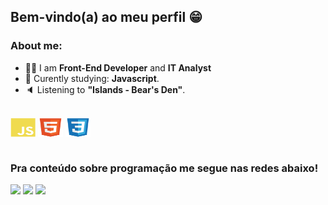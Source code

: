 ## Bem-vindo(a) ao meu perfil 😁
### About me:

- 👨‍💻 I am **Front-End Developer** and **IT Analyst**
- 👀 Curently studying: **Javascript**.
- 🔈  Listening to <b>⁠"Islands - Bear's Den"</b>.

    
<div style="display: inline_block"><br>
  <img align="center" alt="Js" height="30" width="40" src="https://raw.githubusercontent.com/devicons/devicon/master/icons/javascript/javascript-plain.svg">
  <img align="center" alt="HTML" height="30" width="40" src="https://raw.githubusercontent.com/devicons/devicon/master/icons/html5/html5-original.svg">
  <img align="center" alt="CSS" height="30" width="40" src="https://raw.githubusercontent.com/devicons/devicon/master/icons/css3/css3-original.svg">
</div>
 
 <br>
 
  ### Pra conteúdo sobre programação me segue nas redes abaixo!
 
<div> 
  <a href="https://www.instagram.com/vulgolindoso/" target="_blank"><img src="https://img.shields.io/badge/-Instagram-%23E4405F?style=for-the-badge&logo=instagram&logoColor=white" target="[_blank]"></a>
  <a href = "mailto:victorlucasporto@gmail.com"><img src="https://img.shields.io/badge/-Gmail-%23333?style=for-the-badge&logo=gmail&logoColor=white" target="_blank"></a>
  <a href="https://www.linkedin.com/in/victor-lucas-porto-97a040135/" target="_blank"><img src="https://img.shields.io/badge/-LinkedIn-%230077B5?style=for-the-badge&logo=linkedin&logoColor=white" target="_blank"></a> 
